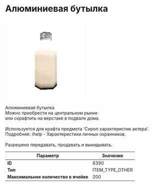 # Алюминиевая бутылка

![Item Image](../img/6390.webp?raw=true)

Алюминиевая бутылка<br>Можно приобрести на центральном рынке<br>или скрафтить на верстаке в подвале дома.<br><br>Используется для крафта предмета 'Сироп характеристик актера'.<br>Подробнее: /help - Характеристики личных охранников.<br><br>Разрешено передавать, продавать и выкидывать.


| Параметр | Значение |
|----------|----------|
| **ID** | 6390 |
| **Тип** | ITEM_TYPE_OTHER |
| **Максимальное количество в ячейке** | 200 |

